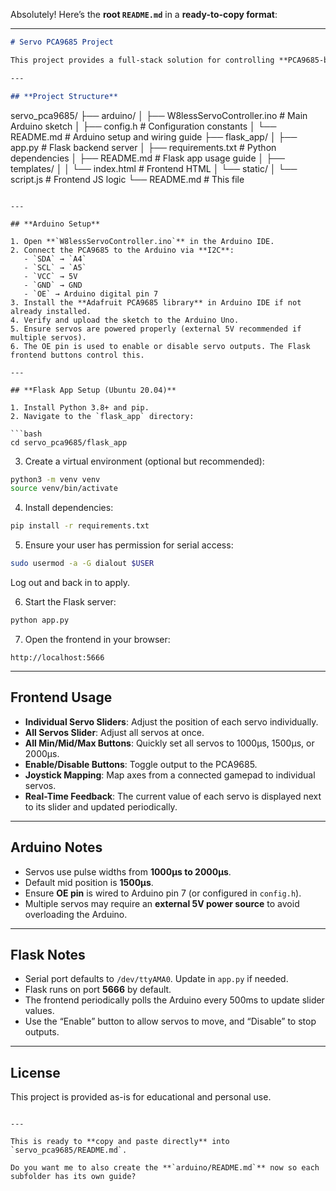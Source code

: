 Absolutely! Here’s the **root `README.md`** in a **ready-to-copy format**:

---

```markdown
# Servo PCA9685 Project

This project provides a full-stack solution for controlling **PCA9685-based servos** via an Arduino Uno and a **web-based Flask frontend**. It supports individual servo control, group controls, output enable/disable, and optional joystick mapping.

---

## **Project Structure**

```

servo\_pca9685/
├── arduino/
│   ├── W8lessServoController.ino   # Main Arduino sketch
│   ├── config.h                    # Configuration constants
│   └── README.md                   # Arduino setup and wiring guide
├── flask\_app/
│   ├── app.py                      # Flask backend server
│   ├── requirements.txt            # Python dependencies
│   ├── README.md                   # Flask app usage guide
│   ├── templates/
│   │   └── index.html              # Frontend HTML
│   └── static/
│       └── script.js               # Frontend JS logic
└── README.md                       # This file

````

---

## **Arduino Setup**

1. Open **`W8lessServoController.ino`** in the Arduino IDE.  
2. Connect the PCA9685 to the Arduino via **I2C**:
   - `SDA` → `A4`
   - `SCL` → `A5`
   - `VCC` → 5V
   - `GND` → GND
   - `OE` → Arduino digital pin 7
3. Install the **Adafruit PCA9685 library** in Arduino IDE if not already installed.  
4. Verify and upload the sketch to the Arduino Uno.  
5. Ensure servos are powered properly (external 5V recommended if multiple servos).  
6. The OE pin is used to enable or disable servo outputs. The Flask frontend buttons control this.

---

## **Flask App Setup (Ubuntu 20.04)**

1. Install Python 3.8+ and pip.
2. Navigate to the `flask_app` directory:

```bash
cd servo_pca9685/flask_app
````

3. Create a virtual environment (optional but recommended):

```bash
python3 -m venv venv
source venv/bin/activate
```

4. Install dependencies:

```bash
pip install -r requirements.txt
```

5. Ensure your user has permission for serial access:

```bash
sudo usermod -a -G dialout $USER
```

Log out and back in to apply.

6. Start the Flask server:

```bash
python app.py
```

7. Open the frontend in your browser:

```
http://localhost:5666
```

---

## **Frontend Usage**

* **Individual Servo Sliders**: Adjust the position of each servo individually.
* **All Servos Slider**: Adjust all servos at once.
* **All Min/Mid/Max Buttons**: Quickly set all servos to 1000µs, 1500µs, or 2000µs.
* **Enable/Disable Buttons**: Toggle output to the PCA9685.
* **Joystick Mapping**: Map axes from a connected gamepad to individual servos.
* **Real-Time Feedback**: The current value of each servo is displayed next to its slider and updated periodically.

---

## **Arduino Notes**

* Servos use pulse widths from **1000µs to 2000µs**.
* Default mid position is **1500µs**.
* Ensure **OE pin** is wired to Arduino pin 7 (or configured in `config.h`).
* Multiple servos may require an **external 5V power source** to avoid overloading the Arduino.

---

## **Flask Notes**

* Serial port defaults to `/dev/ttyAMA0`. Update in `app.py` if needed.
* Flask runs on port **5666** by default.
* The frontend periodically polls the Arduino every 500ms to update slider values.
* Use the “Enable” button to allow servos to move, and “Disable” to stop outputs.

---

## **License**

This project is provided as-is for educational and personal use.

```

---

This is ready to **copy and paste directly** into `servo_pca9685/README.md`.  

Do you want me to also create the **`arduino/README.md`** now so each subfolder has its own guide?
```
